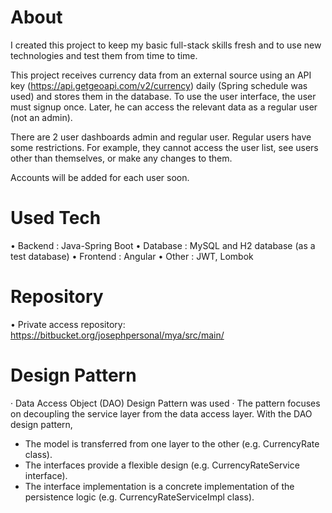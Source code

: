 # About

I created this project to keep my basic full-stack skills fresh and to use new technologies and test them from time to time.

This project receives currency data from an external source using an API key (https://api.getgeoapi.com/v2/currency) daily (Spring schedule was used) and stores them in the database.
To use the user interface, the user must signup once. Later, he can access the relevant data as a regular user (not an admin).

There are 2 user dashboards admin and regular user.
Regular users have some restrictions. For example, they cannot access the user list, see users other than themselves, or make any changes to them.

Accounts will be added for each user soon.

# Used Tech

• Backend : Java-Spring Boot
• Database : MySQL and H2 database (as a test database)
• Frontend : Angular
• Other : JWT, Lombok

# Repository

• Private access repository: https://bitbucket.org/josephpersonal/mya/src/main/

# Design Pattern

· Data Access Object (DAO) Design Pattern was used
· The pattern focuses on decoupling the service layer from the data access layer. With the DAO design pattern,

- The model is transferred from one layer to the other (e.g. CurrencyRate class).
- The interfaces provide a flexible design (e.g. CurrencyRateService interface).
- The interface implementation is a concrete implementation of the persistence logic (e.g. CurrencyRateServiceImpl class).
